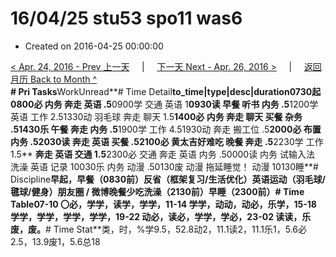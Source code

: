 # 16/04/25 stu53 spo11 was6

* Created on 2016-04-25 00:00:00

[&lt; Apr. 24, 2016 - Prev 上一天](d24.md)     \|     [下一天 Next - Apr. 26, 2016 &gt;](d26.md)     \|     [返回月历 Back to Month ^](index.md)   
**\# Pri Tasks**WorkUnread**\# Time Detail**to\_time\|type\|desc\|duration0730起0800必 内务 奔走 英语 .5**0900学 交通 英语 1**0930读 早餐 听书 内务 .5**1200学 英语 工作 2.51330动 羽毛球 奔走 聊天 1.5**1400必 内务 奔走 聊天 买餐 杂务 .51430乐 午餐 奔走 内务 .5**1900学 工作 4.51930动 奔走 搬工位 .5**2000必 布置 内务 .52030读 奔走 英语 买餐 .52100必 黄太吉好难吃 晚餐 奔走 .5**2230学 工作 1.5** **奔走 英语 交通 1.5**2300必 交通 奔走 英语 内务 .50000读 内务 试输入法 洗澡 英语 记录 10030乐 内务 动漫 .50130废 动漫 拖延睡觉！ 动漫 10130睡**\# Discipline**早起，早餐（0830前）**反省（框架复习/生活优化）**英语运动（羽毛球/毽球/健身）朋友圈 / 微博晚餐少吃洗澡（2130前）早睡（2300前）**\# Time Table**07-10 〇必，学学，读学，学学，11-14 学学，动动，动必，乐学，15-18 学学，学学，学学，学学，19-22 动必，读必，学学，学必，23-02 读读，乐废，废。**\# Time Stat**类，时，%学9.5，52.8动2，11.1读2，11.1乐1，5.6必2.5，13.9废1，5.6总18

